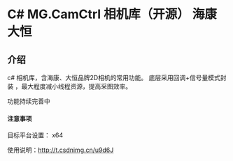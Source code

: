 # C#  MG.CamCtrl 相机库（开源） 海康 大恒

## 介绍

c# 相机库，含海康、大恒品牌2D相机的常用功能。
底层采用回调+信号量模式封装 ，最大程度减小线程资源，提高采图效率。

 
 功能持续完善中 

 
 #### 注意事项 
 目标平台设置： x64


使用说明：http://t.csdnimg.cn/u9d6J